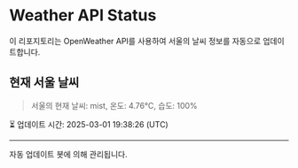 
# Weather API Status

이 리포지토리는 OpenWeather API를 사용하여 서울의 날씨 정보를 자동으로 업데이트합니다.

## 현재 서울 날씨
> 서울의 현재 날씨: mist, 온도: 4.76°C, 습도: 100%

⏳ 업데이트 시간: 2025-03-01 19:38:26 (UTC)

---
자동 업데이트 봇에 의해 관리됩니다.
